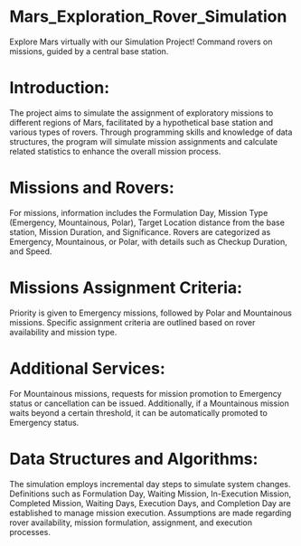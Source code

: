 # Mars_Exploration_Rover_Simulation
Explore Mars virtually with our Simulation Project! Command rovers on missions, guided by a central base station.
<h1>Introduction:</h1>
The project aims to simulate the assignment of exploratory missions to different regions of Mars,
facilitated by a hypothetical base station and various types of rovers.
Through programming skills and knowledge of data structures, 
the program will simulate mission assignments and calculate related statistics to enhance the overall mission process.

<h1>Missions and Rovers:</h1>
For missions, information includes the Formulation Day, Mission Type (Emergency, Mountainous, Polar),
Target Location distance from the base station, Mission Duration, and Significance.
Rovers are categorized as Emergency, Mountainous, or Polar, with details such as Checkup Duration, and Speed.

<h1>Missions Assignment Criteria:</h1>
Priority is given to Emergency missions, followed by Polar and Mountainous missions. 
Specific assignment criteria are outlined based on rover availability and mission type.

<h1>Additional Services:</h1>
For Mountainous missions, requests for mission promotion to Emergency status or cancellation can be issued.
Additionally, if a Mountainous mission waits beyond a certain threshold, it can be automatically promoted to Emergency status.

<h1>Data Structures and Algorithms:</h1>
The simulation employs incremental day steps to simulate system changes. 
Definitions such as Formulation Day, Waiting Mission, In-Execution Mission, Completed Mission, Waiting Days, Execution Days,
and Completion Day are established to manage mission execution.
Assumptions are made regarding rover availability, mission formulation, assignment, and execution processes.
